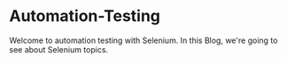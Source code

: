 # Automation-Testing

Welcome to automation testing with Selenium. In this Blog, we're going to see about Selenium topics. 
